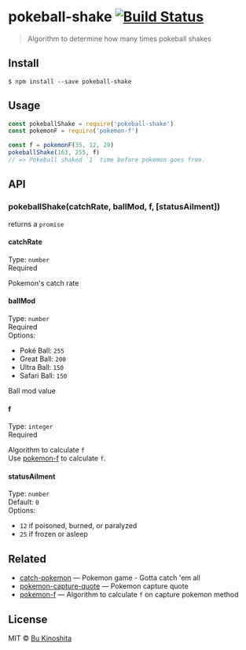 # pokeball-shake [![Build Status](https://travis-ci.org/bukinoshita/pokeball-shake.svg?branch=master)](https://travis-ci.org/bukinoshita/pokeball-shake)

> Algorithm to determine how many times pokeball shakes


## Install

```
$ npm install --save pokeball-shake
```


## Usage
```js
const pokeballShake = require('pokeball-shake')
const pokemonF = require('pokemon-f')

const f = pokemonF(35, 12, 29)
pokeballShake(163, 255, f)
// => Pokeball shaked `1` time before pokemon goes free.
```


## API

### pokeballShake(catchRate, ballMod, f, [statusAilment])

returns a `promise`

#### catchRate

Type: `number`<br/>
Required

Pokemon's catch rate

#### ballMod

Type: `number`<br/>
Required<br/>
Options:
- Poké Ball: `255`
- Great Ball: `200`
- Ultra Ball: `150`
- Safari Ball: `150`

Ball mod value

#### f

Type: `integer`<br/>
Required

Algorithm to calculate `f`<br/>
Use [pokemon-f](https://github.com/bukinoshita/pokemon-f) to calculate `f`.

#### statusAilment

Type: `number`<br/>
Default: `0`<br/>
Options:
- `12` if poisoned, burned, or paralyzed
- `25` if frozen or asleep


## Related

- [catch-pokemon](https://github.com/bukinoshita/catch-pokemon) — Pokemon game - Gotta catch 'em all
- [pokemon-capture-quote](https://github.com/bukinoshita/pokemon-capture-quote) — Pokemon capture quote
- [pokemon-f](https://github.com/bukinoshita/pokemon-f) — Algorithm to calculate `f` on capture pokemon method


## License

MIT © [Bu Kinoshita](https://bukinoshita.io)
